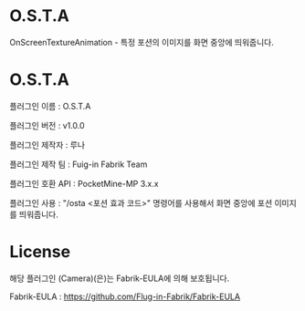 # O.S.T.A
OnScreenTextureAnimation - 특정 포션의 이미지를 화면 중앙에 띄워줍니다.

# O.S.T.A
플러그인 이름 : O.S.T.A

플러그인 버전 : v1.0.0

플러그인 제작자 : 루나

플러그인 제작 팀 : Fuig-in Fabrik Team

플러그인 호환 API : PocketMine-MP 3.x.x

플러그인 사용 : "/osta <포션 효과 코드>" 명령어를 사용해서 화면 중앙에 포션 이미지를 띄워줍니다.

# License
해당 플러그인 (Camera)(은)는 Fabrik-EULA에 의해 보호됩니다.

Fabrik-EULA : https://github.com/Flug-in-Fabrik/Fabrik-EULA
